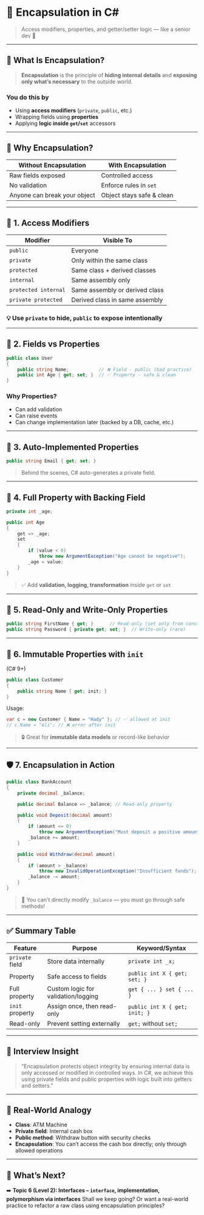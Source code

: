 # 🔐 **Encapsulation in C#**

> Access modifiers, properties, and getter/setter logic — like a senior dev 👑

---

## 🧠 What Is Encapsulation?

> **Encapsulation** is the principle of **hiding internal details** and **exposing only what’s necessary** to the outside world.

### You do this by

- Using **access modifiers** (`private`, `public`, etc.)
- Wrapping fields using **properties**
- Applying **logic inside `get`/`set`** accessors

---

## 🧱 Why Encapsulation?

| Without Encapsulation        | With Encapsulation        |
| ---------------------------- | ------------------------- |
| Raw fields exposed           | Controlled access         |
| No validation                | Enforce rules in `set`    |
| Anyone can break your object | Object stays safe & clean |

---

## 🔐 1. Access Modifiers

| Modifier             | Visible To                     |
| -------------------- | ------------------------------ |
| `public`             | Everyone                       |
| `private`            | Only within the same class     |
| `protected`          | Same class + derived classes   |
| `internal`           | Same assembly only             |
| `protected internal` | Same assembly or derived class |
| `private protected`  | Derived class in same assembly |

### 💡 Use `private` to **hide**, `public` to **expose intentionally**

---

## 🧩 2. Fields vs Properties

```csharp
public class User
{
    public string Name;           // ❌ Field - public (bad practice)
    public int Age { get; set; }  // ✅ Property - safe & clean
}
```

### Why Properties?

- Can add validation
- Can raise events
- Can change implementation later (backed by a DB, cache, etc.)

---

## 🧠 3. Auto-Implemented Properties

```csharp
public string Email { get; set; }
```

> Behind the scenes, C# auto-generates a private field.

---

## 🧪 4. Full Property with Backing Field

```csharp
private int _age;

public int Age
{
    get => _age;
    set
    {
        if (value < 0)
            throw new ArgumentException("Age cannot be negative");
        _age = value;
    }
}
```

> ✅ Add **validation, logging, transformation** inside `get` or `set`

---

## 📌 5. Read-Only and Write-Only Properties

```csharp
public string FirstName { get; }      // Read-only (set only from constructor)
public string Password { private get; set; }  // Write-only (rare)
```

---

## 🔐 6. Immutable Properties with `init`

(C# 9+)

```csharp
public class Customer
{
    public string Name { get; init; }
}
```

Usage:

```csharp
var c = new Customer { Name = "Hady" }; // ✅ allowed at init
// c.Name = "Ali"; // ❌ error after init
```

> 🔒 Great for **immutable data models** or record-like behavior

---

## 🛡 7. Encapsulation in Action

```csharp
public class BankAccount
{
    private decimal _balance;

    public decimal Balance => _balance; // Read-only property

    public void Deposit(decimal amount)
    {
        if (amount <= 0)
            throw new ArgumentException("Must deposit a positive amount");
        _balance += amount;
    }

    public void Withdraw(decimal amount)
    {
        if (amount > _balance)
            throw new InvalidOperationException("Insufficient funds");
        _balance -= amount;
    }
}
```

> 🧠 You can't directly modify `_balance` — you must go through safe methods!

---

## ✅ Summary Table

| Feature         | Purpose                             | Keyword/Syntax                |
| --------------- | ----------------------------------- | ----------------------------- |
| `private` field | Store data internally               | `private int _x;`             |
| Property        | Safe access to fields               | `public int X { get; set; }`  |
| Full property   | Custom logic for validation/logging | `get { ... } set { ... }`     |
| `init` property | Assign once, then read-only         | `public int X { get; init; }` |
| Read-only       | Prevent setting externally          | `get;` without `set;`         |

---

## 💬 Interview Insight

> “Encapsulation protects object integrity by ensuring internal data is only accessed or modified in controlled ways. In C#, we achieve this using private fields and public properties with logic built into getters and setters.”

---

## 🧠 Real-World Analogy

- **Class**: ATM Machine
- **Private field**: Internal cash box
- **Public method**: Withdraw button with security checks
- **Encapsulation**: You can’t access the cash box directly; only through allowed operations

---

## 📍 What’s Next?

➡️ **Topic 6 (Level 2): Interfaces – `interface`, implementation, polymorphism via interfaces**
Shall we keep going? Or want a real-world practice to refactor a raw class using encapsulation principles?
